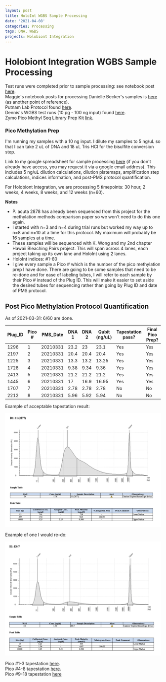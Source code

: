 ```yaml
---
layout: post
title: HoloInt WGBS Sample Processing
date: '2021-04-08'
categories: Processing
tags: DNA, WGBS
projects: Holobiont Integration
---
```


# Holobiont Integration WGBS Sample Processing

Test runs were completed prior to sample processing: see notebook post [here](https://github.com/emmastrand/EmmaStrand_Notebook/blob/master/_posts/2020-10-21-WGBS-Pico-Methyl-Seq-Test-Run.md).    
Maggie's notebook posts for processing Danielle Becker's samples is [here](https://github.com/meschedl/MESPutnam_Open_Lab_Notebook/blob/master/_posts/2020-09-24-Danielle-WGBS.md) (as another point of reference).    
Putnam Lab Protocol found [here](https://github.com/meschedl/MESPutnam_Open_Lab_Notebook/blob/master/_posts/2020-09-18-WGBS-PMS-protocol.md).  
Dennis's WGBS test runs (10 pg - 100 ng input) found [here](https://github.com/dconetta/DAC_Putnam_Lab_Notebook/blob/master/_posts/2019-08-15-PMS-Input-Conc-Tests.md).  
Zymo Pico Methyl Seq Library Prep Kit [link](https://www.zymoresearch.com/products/pico-methyl-seq-library-prep-kit).

### Pico Methylation Prep
I'm running my samples with a 10 ng input. I dilute my samples to 5 ng/uL so that I can take 2 uL of DNA and 18 uL Tris HCl for the bisulfite conversion step.   

Link to my google spreadsheet for sample processing [here](https://docs.google.com/spreadsheets/d/1lWT0KRO5x9RFflYMF9Jnk5lsGCo0k3_A98ZsyKd4kks/edit#gid=978992575) (if you don't already have access, you may request it via a google email address). This includes 5 ng/uL dilution calculations, dilution platemaps, amplification step calculations, indices information, and post-PMS protocol quantification.

For Holobiont Integration, we are processing 5 timepoints: 30 hour, 2 weeks, 4 weeks, 8 weeks, and 12 weeks (n=60).

**Notes**  
- P. acuta 2878 has already been sequenced from this project for the methylation methods comparison paper so we won't need to do this one again.  
- I started with n=3 and n=4 during trial runs but worked my way up to n=8 and n=10 at a time for this protocol. My maximum will probably be 16 samples at a time.  
- These samples will be sequenced with K. Wong and my 2nd chapter Hawaii Bleaching Pairs project. This will span across 4 lanes, each project taking up its own lane and HoloInt using 2 lanes.  
- HoloInt indices: #1-60  
- I give every sample a Pico # which is the number of the pico methylation prep I have done. There are going to be some samples that need to be re-done and for ease of labeling tubes, I will refer to each sample by their Pico # instead of the Plug ID. This will make it easier to set aside the desired tubes for sequencing rather than going by Plug ID and date of PMS protocol. 

## Post Pico Methylation Protocol Quantification

As of 2021-03-31: 6/60 are done.

| Plug_ID 	| Pico # 	| PMS_Date 	| DNA 1 	| DNA 2 	| Qubit (ng/uL) 	| Tapestation pass? 	| Final Pico Prep? 	|
|---------	|--------	|----------	|-------	|-------	|---------------	|-------------------	|------------------	|
| 1296    	| 1      	| 20210331 	| 23.2  	| 23    	| 23.1          	| Yes               	| Yes              	|
| 2197    	| 2      	| 20210331 	| 20.4  	| 20.4  	| 20.4          	| Yes               	| Yes              	|
| 1225    	| 3      	| 20210331 	| 13.3  	| 13.2  	| 13.25         	| Yes               	| Yes              	|
| 1728    	| 4      	| 20210331 	| 9.38  	| 9.34  	| 9.36          	| Yes               	| Yes              	|
| 2413    	| 5      	| 20210331 	| 21.2  	| 21.2  	| 21.2          	| Yes               	| Yes              	|
| 1445    	| 6      	| 20210331 	| 17    	| 16.9  	| 16.95         	| Yes               	| Yes              	|
| 1707    	| 7      	| 20210331 	| 2.78  	| 2.78  	| 2.78          	| No                	| No               	|
| 2212    	| 8      	| 20210331 	| 5.96  	| 5.92  	| 5.94          	| No                	| No               	|

Example of acceptable tapestation result:  

![goodtape](https://github.com/emmastrand/EmmaStrand_Notebook/blob/master/images/WGBS-good-tapestation.png?raw=true)

Example of one I would re-do:  

![badtape](https://github.com/emmastrand/EmmaStrand_Notebook/blob/master/images/WGBS-bad-tapestation.png?raw=true)

Pico #1-3 tapestation [here](https://github.com/emmastrand/EmmaStrand_Notebook/blob/master/TapeStation/2021-04-01%20-%2015.23.20.pdf).  
Pico #4-8 tapestation [here](https://github.com/emmastrand/EmmaStrand_Notebook/blob/master/TapeStation/2021-04-01%20-%2015.49.25.pdf).  
Pico #9-18 tapestation [here](https://github.com/emmastrand/EmmaStrand_Notebook/blob/master/TapeStation/2021-04-06%20-%2015.16.45.pdf)
